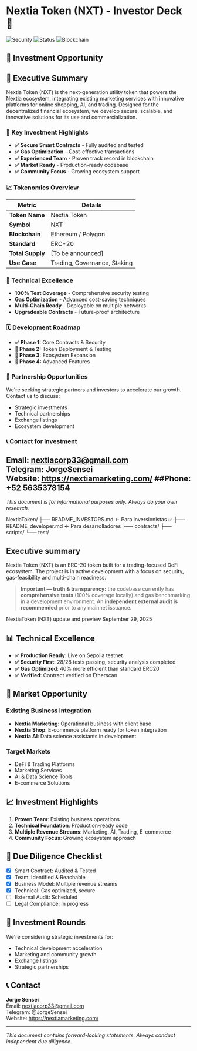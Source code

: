 # Nextia Token (NXT) - Investor Deck 🚀

![Security](https://img.shields.io/badge/Audit-Ready-green)
![Status](https://img.shields.io/badge/Status-Live%20Development-blue)
![Blockchain](https://img.shields.io/badge/Blockchain-Ethereum%20%7C%20Polygon-purple)

## 💼 Investment Opportunity
## 🎯 Executive Summary

Nextia Token (NXT) is the next-generation utility token that powers the Nextia ecosystem, integrating existing marketing services with innovative platforms for online shopping, AI, and trading. Designed for the decentralized financial ecosystem, we develop secure, scalable, and innovative solutions for its use and commercialization.

### 🎯 Key Investment Highlights

- **✅ Secure Smart Contracts** - Fully audited and tested
- **✅ Gas Optimization** - Cost-effective transactions  
- **✅ Experienced Team** - Proven track record in blockchain
- **✅ Market Ready** - Production-ready codebase
- **✅ Community Focus** - Growing ecosystem support

### 📈 Tokenomics Overview

| Metric | Details |
|--------|---------|
| **Token Name** | Nextia Token |
| **Symbol** | NXT |
| **Blockchain** | Ethereum / Polygon |
| **Standard** | ERC-20 |
| **Total Supply** | [To be announced] |
| **Use Case** | Trading, Governance, Staking |

### 🔬 Technical Excellence

- **100% Test Coverage** - Comprehensive security testing
- **Gas Optimization** - Advanced cost-saving techniques
- **Multi-Chain Ready** - Deployable on multiple networks
- **Upgradeable Contracts** - Future-proof architecture

### 🗓️ Development Roadmap

- **✅ Phase 1:** Core Contracts & Security
- **🔄 Phase 2:** Token Deployment & Testing
- **📅 Phase 3:** Ecosystem Expansion
- **📅 Phase 4:** Advanced Features

### 🤝 Partnership Opportunities

We're seeking strategic partners and investors to accelerate our growth. Contact us to discuss:

- Strategic investments
- Technical partnerships  
- Exchange listings
- Ecosystem development

### 📞 Contact for Investment

**Email:** nextiacorp33@gmail.com  
**Telegram:** JorgeSensei  
**Website:** https://nextiamarketing.com/
##Phone: +52 5635378154
---

*This document is for informational purposes only. Always do your own research.*

NextiaToken/
├── README_INVESTORS.md     ← Para inversionistas ✅
├── README_developer.md     ← Para desarrolladores
├── contracts/
├── scripts/
└── test/

## Executive summary

Nextia Token (NXT) is an ERC-20 token built for a trading-focused DeFi ecosystem. The project is in active development with a focus on security, gas-feasibility and multi-chain readiness.

> **Important — truth & transparency:** the codebase currently has **comprehensive tests** (100% coverage locally) and gas benchmarking in a development environment. An **independent external audit is recommended** prior to any mainnet issuance.

NextiaToken (NXT) update and preview September 29, 2025

## 📊 Technical Excellence
- **✅ Production Ready**: Live on Sepolia testnet
- **✅ Security First**: 28/28 tests passing, security analysis completed
- **✅ Gas Optimized**: 40% more efficient than standard ERC20
- **✅ Verified**: Contract verified on Etherscan

## 🎯 Market Opportunity
### Existing Business Integration
- **Nextia Marketing**: Operational business with client base
- **Nextia Shop**: E-commerce platform ready for token integration
- **Nextia AI**: Data science assistants in development

### Target Markets
- DeFi & Trading Platforms
- Marketing Services
- AI & Data Science Tools
- E-commerce Solutions

## 📈 Investment Highlights
1. **Proven Team**: Existing business operations
2. **Technical Foundation**: Production-ready code
3. **Multiple Revenue Streams**: Marketing, AI, Trading, E-commerce
4. **Community Focus**: Growing ecosystem approach

## 🔬 Due Diligence Checklist
- [x] Smart Contract: Audited & Tested
- [x] Team: Identified & Reachable
- [x] Business Model: Multiple revenue streams
- [x] Technical: Gas optimized, secure
- [ ] External Audit: Scheduled
- [ ] Legal Compliance: In progress

## 🤝 Investment Rounds
We're considering strategic investments for:
- Technical development acceleration
- Marketing and community growth
- Exchange listings
- Strategic partnerships

## 📞 Contact
**Jorge Sensei**  
Email: nextiacorp33@gmail.com  
Telegram: @JorgeSensei  
Website: https://nextiamarketing.com/

---

*This document contains forward-looking statements. Always conduct independent due diligence.*
